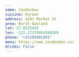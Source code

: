 ```yaml
---
name: Joodooboo
cuisine: Korean 
address: 4201 Market St
area: North Oakland
lat: 37.8325426
lon: -122.27374954588369 
phone: "+15105001001"
menu: https://www.joodooboo.co/
drinks: False 
---
```

